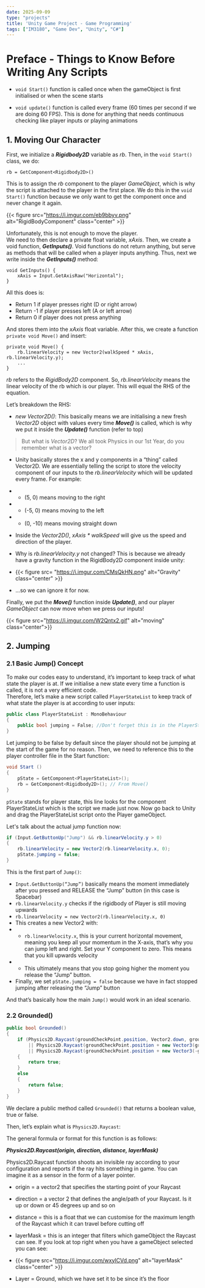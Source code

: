 ```yaml
---
date: 2025-09-09
type: "projects"
title: 'Unity Game Project - Game Programming'
tags: ["IM3180", "Game Dev", "Unity", "C#"]
---
```


# Preface - Things to Know Before Writing Any Scripts

- `void Start()` function is called once when the gameObject is first initialised or when the scene starts

- `void update()` function is called every frame (60 times per second if we are doing 60 FPS). This is done for anything that needs continuous checking like player inputs or playing animations

## 1. Moving Our Character
First, we initialize a **_Rigidbody2D_** variable as _rb_. Then, in the `void Start()` class, we do:
```text
rb = GetComponent<Rigidbody2D>()
```

This is to assign the _rb_ component to the player _GameObject_, which is why the script is attached to the player in the first place. We do this in the `void Start()` function because we only want to get the component once and never change it again.

{{< figure src="https://i.imgur.com/eb9bbyv.png" alt="RigidBodyComponent" class="center" >}}  

Unfortunately, this is not enough to move the player.  
We need to then declare a private float variable, _xAxis_. Then, we create a void function, **_GetInputs()_**.
Void functions do not return anything, but serve as methods that will be called when a player inputs anything. Thus, next we write inside the **_GetInputs()_** method:
```text
void GetInputs() {
    xAxis = Input.GetAxisRaw("Horizontal");
}
```
All this does is:
- Return 1 if player presses right (D or right arrow)
- Return -1 if player presses left (A or left arrow)
- Return 0 if player does not press anything

And stores them into the _xAxis_ float variable.
After this, we create a function `private void Move()` and insert:
```text
private void Move() {
    rb.linearVelocity = new Vector2(walkSpeed * xAxis, rb.linearVelocity.y);
    ...
}
```
_rb_ refers to the _RigidBody2D_ component. So, _rb.linearVelocity_ means the linear velocity of the rb which is our player. This will equal the RHS of the equation.

Let’s breakdown the RHS:

- _new Vector2D()_: This basically means we are initialising a new fresh _Vector2D_ object with values every time **_Move()_** is called, which is why we put it inside the **_Update()_** function (refer to top)

> But what is _Vector2D_? We all took Physics in our 1st Year, do you remember what is a vector? 

- Unity basically stores the x and y components in a “thing” called Vector2D. We are essentially telling the script to store the velocity component of our inputs to the _rb.linearVelocity_ which will be updated every frame. For example: 
- - (5, 0) means moving to the right  
- - (-5, 0) means moving to the left  
- - (0, -10) means moving straight down  

- Inside the _Vector2D()_, _xAxis * walkSpeed_ will give us the speed and direction of the player.

- Why is _rb.linearVelocity.y_ not changed? This is because we already have a gravity function in the RigidBody2D component inside unity:
- {{< figure src= "https://i.imgur.com/CMsQkHN.png" alt="Gravity" class="center" >}}
- ...so we can ignore it for now.

Finally, we put the **_Move()_** function inside **_Update()_**, and our player _GameObject_ can now move when we press our inputs!

{{< figure src="https://i.imgur.com/W2Qntx2.gif" alt="moving" class="center">}}


## 2. Jumping

### 2.1 Basic Jump() Concept

To make our codes easy to understand, it’s important to keep track of what state the player is at. If we initialise a new state every time a function is called, it is not a very efficient code.  
Therefore, let’s make a new script called `PlayerStateList` to keep track of what state the player is at according to user inputs:

```C#
public class PlayerStateList : MonoBehaviour 
{
    public bool jumping = False; //Don't forget this is in the PlayerStateList script
}
```
Let jumping to be false by default since the player should not be jumping at the start of the game for no reason. Then, we need to reference this to the player controller file in the Start function:

```C#
void Start ()
{
    pState = GetComponent<PlayerStateList>();
    rb = GetComponent<Rigidbody2D>(); // From Move()
}
```

`pState` stands for player state, this line looks for the component PlayerStateList which is the script we made just now. Now go back to Unity and drag the PlayerStateList script onto the Player gameObject.  

Let's talk about the actual jump function now:  

```C#
if (Input.GetButtonUp("Jump") && rb.linearVelocity.y > 0)
{
    rb.linearVelocity = new Vector2(rb.linearVelocity.x, 0);
    pState.jumping = false;
}
```
This is the first part of `Jump()`:  
- `Input.GetButtonUp(“Jump”)` basically means the moment immediately after you pressed and RELEASE the “Jump” button (in this case is Spacebar)
- `rb.linearVelocity.y` checks if the rigidbody of Player is still moving upwards
- `rb.linearVelocity = new Vector2(rb.linearVelocity.x, 0)` 
- This creates a new Vector2 with:
- - `rb.linearVelocity.x`, this is your current horizontal movement, meaning you keep all your momentum in the X-axis, that’s why you can jump left and right.
Set your Y component to zero. This means that you kill upwards velocity
- - This ultimately means that you stop going higher the moment you release the “Jump” button.
- Finally, we set `pState.jumping = false` because we have in fact stopped jumping after releasing the “Jump” button  

And that’s basically how the main `Jump()` would work in an ideal scenario. 

### 2.2 Grounded()
```C#
public bool Grounded()
{
    if (Physics2D.Raycast(groundCheckPoint.position, Vector2.down, groundCheckY, whatIsGround)
        || Physics2D.Raycast(groundCheckPoint.position + new Vector3(groundCheckX, 0, 0), Vector2.down, groundCheckY, whatIsGround)
        || Physics2D.Raycast(groundCheckPoint.position + new Vector3(-groundCheckX, 0, 0), Vector2.down, groundCheckY, whatIsGround))
    {
        return true;
    }
    else
    {
        return false;
    }
}
```

We declare a public method called `Grounded()` that returns a boolean value, true or false.  

Then, let’s explain what is `Physics2D.Raycast`:

The general formula or format for this function is as follows:

**_Physics2D.Raycast(origin, direction, distance, layerMask)_**  

Physics2D.Raycast function shoots an invisible ray according to your configuration and reports if the ray hits something in game. You can imagine it as a sensor in the form of a layer pointer.
- origin = a vector2 that specifies the starting point of your Raycast
- direction = a vector 2 that defines the angle/path of your Raycast. Is it up or down or 45 degrees up and so on
- distance = this is a float that we can customise for the maximum length of the Raycast which it can travel before cutting off
- layerMask = this is an integer that filters which gameObject the Raycast can see. If you look at top right when you have a gameObject selected you can see:

- {{< figure src="https://i.imgur.com/wxyICVd.png" alt="layerMask" class="center" >}}

- Layer = Ground, which we have set it to be since it’s the floor  



